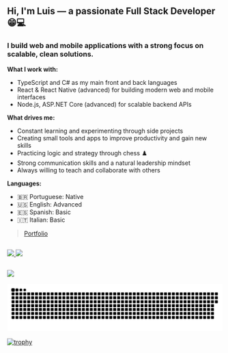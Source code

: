 ## Hi, I'm Luis — a passionate Full Stack Developer 😁💻  
### I build web and mobile applications with a strong focus on scalable, clean solutions.

**What I work with:**
- TypeScript and C# as my main front and back languages
- React & React Native (advanced) for building modern web and mobile interfaces  
- Node.js, ASP.NET Core (advanced) for scalable backend APIs  

**What drives me:**
- Constant learning and experimenting through side projects  
- Creating small tools and apps to improve productivity and gain new skills  
- Practicing logic and strategy through chess ♟️  
- Strong communication skills and a natural leadership mindset  
- Always willing to teach and collaborate with others

**Languages:**
- 🇧🇷 Portuguese: Native  
- 🇺🇸 English: Advanced  
- 🇪🇸 Spanish: Basic  
- 🇮🇹 Italian: Basic

> [Portfolio](https://lg-feitoza-portfolio.vercel.app/)

##

 <div>
  <a href="https://github.com/luiys">
  <img height="180em" src="https://github-readme-stats.vercel.app/api?username=luiys&show_icons=true&theme=synthwave&include_all_commits=true&count_private=true"/>
  <img height="180em" src="https://github-readme-stats.vercel.app/api/top-langs/?username=luiys&layout=compact&langs_count=7&theme=synthwave"/>
 </a>
</div>
  
  ##
 
  <div>
    <a href = "mailto:luis.feitoza@altasolucoes.com.br"><img src="https://img.shields.io/badge/-Gmail-%23333?style=for-the-badge&logo=gmail&logoColor=red" target="_blank"></a>
    
   ![Snake animation](https://github.com/luiys/luiys/blob/output/github-contribution-grid-snake.svg)

   [![trophy](https://github-profile-trophy.vercel.app/?username=luiys&theme=dracula)](https://github.com/luiys/github-profile-trophy)
   
  </div>
   
